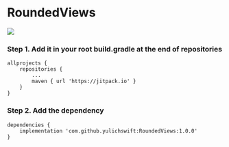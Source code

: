 # RoundedViews

[![](https://jitpack.io/v/yulichswift/RoundedViews.svg)](https://jitpack.io/#yulichswift/RoundedViews)

### Step 1. Add it in your root build.gradle at the end of repositories
```
allprojects {
    repositories {
        ...
        maven { url 'https://jitpack.io' }
    }
}
```
 
### Step 2. Add the dependency
```
dependencies {
    implementation 'com.github.yulichswift:RoundedViews:1.0.0'
}
```